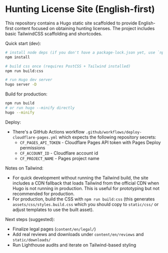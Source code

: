 # Hunting License Site (English-first)

This repository contains a Hugo static site scaffolded to provide English-first content focused on obtaining hunting licenses. The project includes basic TailwindCSS scaffolding and shortcodes.

Quick start (dev):

```bash
# install node deps (if you don't have a package-lock.json yet, use `npm install` to generate one)
npm install

# build css once (requires PostCSS + Tailwind installed)
npm run build:css

# run Hugo dev server
hugo server -D
```

Build for production:

```bash
npm run build
# or run hugo --minify directly
hugo --minify
```

Deploy:
- There's a GitHub Actions workflow `.github/workflows/deploy-cloudflare-pages.yml` which expects the following repository secrets:
  - `CF_PAGES_API_TOKEN` - Cloudflare Pages API token with Pages Deploy permissions
  - `CF_ACCOUNT_ID` - Cloudflare account id
  - `CF_PROJECT_NAME` - Pages project name

Notes on Tailwind:

- For quick development without running the Tailwind build, the site includes a CDN fallback that loads Tailwind from the official CDN when Hugo is not running in production. This is useful for prototyping but not recommended for production.
- For production, build the CSS with `npm run build:css` (this generates `assets/css/styles.build.css` which you should copy to `static/css/` or adjust templates to use the built asset).

Next steps (suggested):
- Finalize legal pages (`content/en/legal/`)
- Add real reviews and downloads under `content/en/reviews` and `static/downloads/`
- Run Lighthouse audits and iterate on Tailwind-based styling
